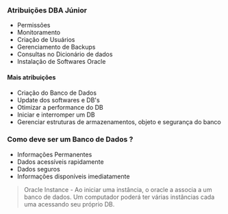 
### Atribuições DBA Júnior

* Permissões
* Monitoramento
* Criação de Usuários
* Gerenciamento de Backups
* Consultas no Dicionário de dados
* Instalação de Softwares Oracle

#### Mais atribuições

- Criação do Banco de Dados
- Update dos softwares e DB's
- Otimizar a performance do DB
- Iniciar e interromper um DB
- Gerenciar estruturas de armazenamentos, objeto e segurança do banco


### Como deve ser um Banco de Dados ?

- Informações Permanentes
- Dados acessíveis rapidamente
- Dados seguros
- Informações disponíveis imediatamente

> Oracle Instance - Ao iniciar uma instância, o oracle a associa a um banco de dados. Um computador poderá ter várias instâncias cada uma acessando seu próprio DB.



